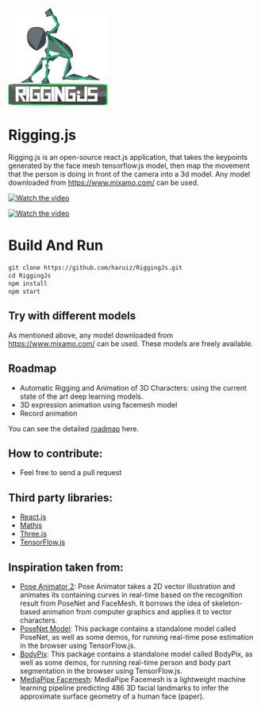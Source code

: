 <img src="./assets/logo.png" width="200" alt="logo"/>

# Rigging.js 

Rigging.js is an open-source react.js application, that takes the keypoints generated by the face mesh tensorflow.js model, then map the movement that the person is doing in front of the camera into a 3d model. Any model downloaded from https://www.mixamo.com/ can be used. 

[![Watch the video](https://img.youtube.com/vi/kmRxm055Mb8/maxresdefault.jpg)](https://youtu.be/kmRxm055Mb8)

[![Watch the video](https://img.youtube.com/vi/aguEcJN-FNM/maxresdefault.jpg)](https://youtu.be/aguEcJN-FNM)

# Build And Run
````
git clone https://github.com/haruiz/RiggingJs.git
cd RiggingJs
npm install
npm start
```` 

## Try with different models

As mentioned above, any model downloaded from https://www.mixamo.com/ can be used. These models are freely available.

## Roadmap

- Automatic Rigging and Animation of 3D Characters: using the current state of the art deep learning models.
- 3D expression animation using facemesh model 
- Record animation

You can see the detailed [roadmap](https://github.com/haruiz/RiggingJs/projects/1) here.

## How to contribute:

- Feel free to send a pull request

## Third party libraries:
- [React.js](https://reactjs.org/)
- [Mathjs](https://mathjs.org/)
- [Three.js](https://threejs.org/)
- [TensorFlow.js](https://js.tensorflow.org/api/latest/)

## Inspiration taken from:

- [Pose Animator 2](https://github.com/yemount/pose-animator): Pose Animator takes a 2D vector illustration and animates its containing curves in real-time based on the recognition result from PoseNet and FaceMesh. It borrows the idea of skeleton-based animation from computer graphics and applies it to vector characters.
- [PoseNet Model](https://github.com/tensorflow/tfjs-models/tree/master/posenet):
This package contains a standalone model called PoseNet, as well as some demos, for running real-time pose estimation in the browser using TensorFlow.js.
- [BodyPix](https://github.com/tensorflow/tfjs-models/tree/master/body-pix): This package contains a standalone model called BodyPix, as well as some demos, for running real-time person and body part segmentation in the browser using TensorFlow.js.
- [MediaPipe Facemesh](https://github.com/tensorflow/tfjs-models/tree/master/facemesh): MediaPipe Facemesh is a lightweight machine learning pipeline predicting 486 3D facial landmarks to infer the approximate surface geometry of a human face (paper).


